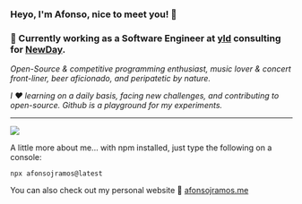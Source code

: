 ### Heyo, I'm Afonso, nice to meet you! 👋

### 📍 Currently working as a Software Engineer at [yld](https://yld.io/) consulting for [NewDay](https://www.newday.co.uk/).

_Open-Source & competitive programming enthusiast, music lover & concert front-liner, beer aficionado, and peripatetic by nature._

_I ❤️ learning on a daily basis, facing new challenges, and contributing to open-source. Github is a playground for my experiments._

---

[![](https://github-readme-stats.vercel.app/api?username=afonsojramos&include_all_commits=true&count_private=true&show_icons=true&theme=city_lights)](https://github-readme-stats.vercel.app/api?username=afonsojramos&include_all_commits=true&count_private=true&show_icons=true&theme=city_lights)

A little more about me... with npm installed, just type the following on a console:

```
npx afonsojramos@latest
```

You can also check out my personal website 🧐 [afonsojramos.me](https://afonsojramos.me)
